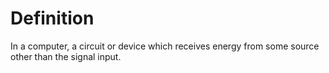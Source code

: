 # Definition

In a computer, a circuit or device which receives energy from some
source other than the signal input.
